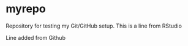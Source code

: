 # myrepo
Repository for testing my Git/GitHub setup. This is a line from RStudio

Line added from Github
